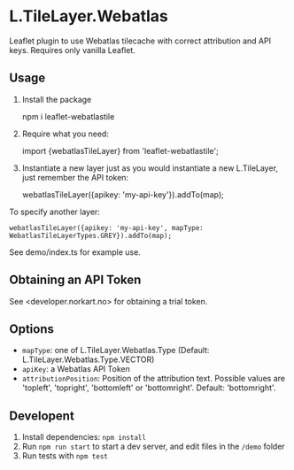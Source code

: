 # L.TileLayer.Webatlas

Leaflet plugin to use Webatlas tilecache with correct attribution and API keys. Requires only vanilla Leaflet.

## Usage

1. Install the package

   npm i leaflet-webatlastile

2. Require what you need:

   import {webatlasTileLayer} from 'leaflet-webatlastile';

3. Instantiate a new layer just as you would instantiate a new L.TileLayer, just remember the API token:

   webatlasTileLayer({apikey: 'my-api-key'}).addTo(map);

To specify another layer:

    webatlasTileLayer({apikey: 'my-api-key', mapType: WebatlasTileLayerTypes.GREY}).addTo(map);

See demo/index.ts for example use.

## Obtaining an API Token

See <developer.norkart.no> for obtaining a trial token.

## Options

- `mapType`: one of L.TileLayer.Webatlas.Type (Default: L.TileLayer.Webatlas.Type.VECTOR)
- `apiKey`: a Webatlas API Token
- `attributionPosition`: Position of the attribution text. Possible values are 'topleft', 'topright', 'bottomleft' or 'bottomright'. Default: 'bottomright'.

## Developent

1. Install dependencies: `npm install`
2. Run `npm run start` to start a dev server, and edit files in the `/demo` folder
3. Run tests with `npm test`
